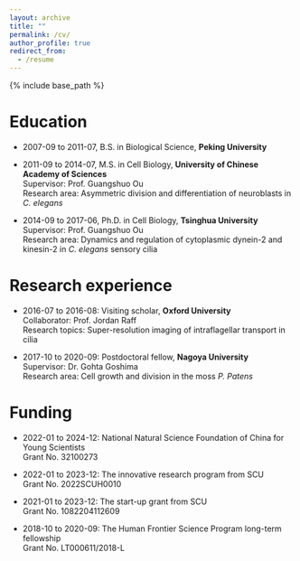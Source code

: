 ```yaml
---
layout: archive
title: ""
permalink: /cv/
author_profile: true
redirect_from:
  - /resume
---
```


{% include base_path %}

Education
======
* 2007-09 to 2011-07, B.S. in Biological Science, <b>Peking University</b>

* 2011-09 to 2014-07, M.S. in Cell Biology, <b>University of Chinese Academy of Sciences </b><br>
  Supervisor: Prof. Guangshuo Ou <br>
  Research area: Asymmetric division and differentiation of neuroblasts in <I>C. elegans</i>

* 2014-09 to 2017-06, Ph.D. in Cell Biology, <b>Tsinghua University</b> <br>
  Supervisor: Prof. Guangshuo Ou <br>
  Research area: Dynamics and regulation of cytoplasmic dynein-2 and kinesin-2 in <I>C. elegans</i> sensory cilia

Research experience
======
* 2016-07 to 2016-08: Visiting scholar, <b>Oxford University</b> <br>
  Collaborator: Prof. Jordan Raff <br>
  Research topics: Super-resolution imaging of intraflagellar transport in cilia

* 2017-10 to 2020-09: Postdoctoral fellow, <b>Nagoya University</b> <br>
  Supervisor: Dr. Gohta Goshima <br>
  Research area: Cell growth and division in the moss <i>P. Patens</i>

Funding
======
* 2022-01 to 2024-12: National Natural Science Foundation of China for Young Scientists <br>
  Grant No. 32100273

* 2022-01 to 2023-12: The innovative research program from SCU <br>
  Grant No. 2022SCUH0010

* 2021-01 to 2023-12: The start-up grant from SCU <br>
  Grant No. 1082204112609

* 2018-10 to 2020-09: The Human Frontier Science Program long-term fellowship <br>
  Grant No. LT000611/2018-L


  

